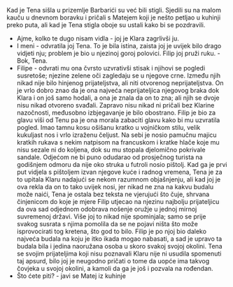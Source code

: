 Kad je Tena sišla u prizemlje Barbarići su već bili stigli. Sjedili su na malom kauču u dnevnom boravku i pričali s Matejem koji je nešto petljao u kuhinji preko puta, ali kad je Tena stigla oboje su ustali kako bi se pozdravili.
- Ajme, kolko te dugo nisam vidla - joj je Klara zagrlivši ju.
- I meni - odvratila joj Tena. To je bila istina, zaista joj je uvijek bilo drago vidjeti nju; problem je bio u njezinoj goroj polovici.
Filip joj pruži ruku. - Bok, Tena.
- Filipe - odvrati mu ona čvrsto uzvrativši stisak i njihovi se pogledi susretoše; njezine zelene oči zagledaju se u njegove crne.
Između njih nikad nije bilo hinjenog prijateljstva, ali niti otvorenog neprijateljstva. On je vrlo dobro znao da je ona najveća neprijateljica njegovog braka dok Klara i on još samo hodali, a ona je znala da on to zna; ali njih se dvoje nisu nikad otvoreno svađali. Zapravo nisu nikad ni pričali bez Klarine nazočnosti, međusobno izbjegavanje je bilo obostrano.
Filip je bio za glavu viši od Tenu pa je ona morala zabaciti glavu kako bi mu uzvratila pogled. Imao tamnu kosu ošišanu kratko u vojničkom stilu, velik kukuljast nos i vrlo izraženu čeljust. Na sebi je nosio pamučnu majicu kratkih rukava s nekim natpisom na francuskom i kratke hlače koje mu nisu sezale ni do koljena, dok su mu stopala djelomično pokrivale sandale. Odjećom ne bi puno odudarao od prosječnog turista na godišnjem odmoru da nije oko struka u futroli nosio pištolj. 
Kad ga je prvi put vidjela s pištoljem izvan njegove kuće i radnog vremena, Tena je za to upitala Klaru nadajući se nekom razumnom objašnjenju, ali kad joj je ova rekla da on to tako uvijek nosi, jer nikad ne zna na kakvu budalu može naići, Tena je ostala bez teksta ne vjerujući što čuje, shrvana činjenicom do koje je mjere Filip utjecao na njezinu najbolju prijateljicu da ova sad odjednom odobrava nošenje oružje u jednoj mirnoj suvremenoj državi. Više joj to nikad nije spominjala; samo se prije svakog susrata s njima pomolila da se ne pojavi ništa što može isprovocirati tog kretena, što god to bilo. Filip je po njoj bio daleko najveća budala na koju je itko ikada mogao nabasati, a sad je upravo ta budala bila i jedina naoružana osoba u skoro svakoj svojoj okolini. Tena se svojim prijateljima koji nisu poznavali Klaru nije ni usudila spomenuti taj apsurd, bilo joj je neugodno pričati o tome da uopće ima takvog čovjeka u svojoj okolini, a kamoli da ga je još i pozvala na rođendan.
- Što ćete piti? - javi se Matej iz kuhinje 
